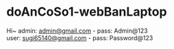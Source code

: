 # doAnCoSo1-webBanLaptop
Hi~
admin: admin@gmail.com - pass: Admin@123
</br>
user: sugi65140@gmail.com - pass: Password@123
